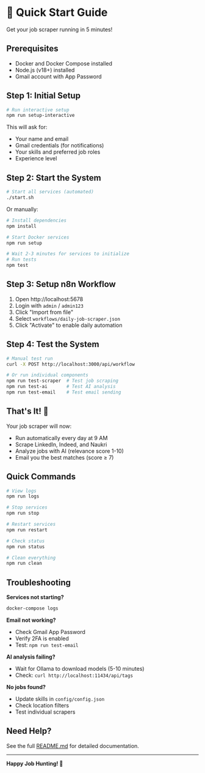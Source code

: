 # 🚀 Quick Start Guide

Get your job scraper running in 5 minutes!

## Prerequisites

- Docker and Docker Compose installed
- Node.js (v18+) installed
- Gmail account with App Password

## Step 1: Initial Setup

```bash
# Run interactive setup
npm run setup-interactive
```

This will ask for:
- Your name and email
- Gmail credentials (for notifications)
- Your skills and preferred job roles
- Experience level

## Step 2: Start the System

```bash
# Start all services (automated)
./start.sh
```

Or manually:
```bash
# Install dependencies
npm install

# Start Docker services
npm run setup

# Wait 2-3 minutes for services to initialize
# Run tests
npm test
```

## Step 3: Setup n8n Workflow

1. Open http://localhost:5678
2. Login with `admin` / `admin123`
3. Click "Import from file"
4. Select `workflows/daily-job-scraper.json`
5. Click "Activate" to enable daily automation

## Step 4: Test the System

```bash
# Manual test run
curl -X POST http://localhost:3000/api/workflow

# Or run individual components
npm run test-scraper  # Test job scraping
npm run test-ai       # Test AI analysis
npm run test-email    # Test email sending
```

## That's It! 🎉

Your job scraper will now:
- Run automatically every day at 9 AM
- Scrape LinkedIn, Indeed, and Naukri
- Analyze jobs with AI (relevance score 1-10)
- Email you the best matches (score ≥ 7)

## Quick Commands

```bash
# View logs
npm run logs

# Stop services
npm run stop

# Restart services
npm run restart

# Check status
npm run status

# Clean everything
npm run clean
```

## Troubleshooting

**Services not starting?**
```bash
docker-compose logs
```

**Email not working?**
- Check Gmail App Password
- Verify 2FA is enabled
- Test: `npm run test-email`

**AI analysis failing?**
- Wait for Ollama to download models (5-10 minutes)
- Check: `curl http://localhost:11434/api/tags`

**No jobs found?**
- Update skills in `config/config.json`
- Check location filters
- Test individual scrapers

## Need Help?

See the full [README.md](README.md) for detailed documentation.

---

**Happy Job Hunting! 🎯**